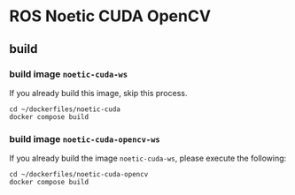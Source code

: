 # ROS Noetic CUDA OpenCV
## build
### build image `noetic-cuda-ws`
If you already build this image, skip this process.
```
cd ~/dockerfiles/noetic-cuda
docker compose build
```
### build image `noetic-cuda-opencv-ws`
If you already build the image `noetic-cuda-ws`, please execute the following:
```
cd ~/dockerfiles/noetic-cuda-opencv
docker compose build
```
